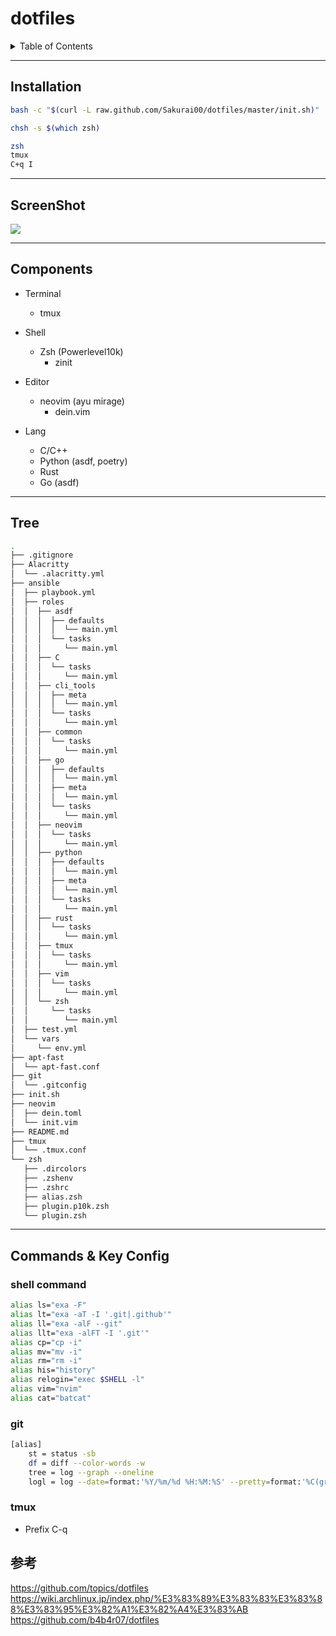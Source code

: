 # dotfiles

<details>
<summary>Table of Contents</summary>

## TOC
- [dotfiles](#dotfiles)
  - [TOC](#toc)
  - [Installation](#installation)
  - [ScreenShot](#screenshot)
  - [Components](#components)
  - [Tree](#tree)
  - [Commands \& Key Config](#commands--key-config)
    - [shell command](#shell-command)
    - [git](#git)
    - [tmux](#tmux)
  - [参考](#参考)

</details>

---
## Installation
```bash
bash -c "$(curl -L raw.github.com/Sakurai00/dotfiles/master/init.sh)"
```

```bash
chsh -s $(which zsh)

zsh
tmux
C+q I
```

---
## ScreenShot
![](https://user-images.githubusercontent.com/54164011/120113830-440fe380-c1b7-11eb-9cb4-56a770d772c4.png)

---
## Components
- Terminal
  - tmux

- Shell
  - Zsh (Powerlevel10k)
    - zinit

- Editor
  - neovim (ayu mirage)
    - dein.vim

- Lang
  - C/C++
  - Python (asdf, poetry)
  - Rust
  - Go (asdf)

---
## Tree
```bash
.
├── .gitignore
├── Alacritty
│  └── .alacritty.yml
├── ansible
│  ├── playbook.yml
│  ├── roles
│  │  ├── asdf
│  │  │  ├── defaults
│  │  │  │  └── main.yml
│  │  │  └── tasks
│  │  │     └── main.yml
│  │  ├── C
│  │  │  └── tasks
│  │  │     └── main.yml
│  │  ├── cli_tools
│  │  │  ├── meta
│  │  │  │  └── main.yml
│  │  │  └── tasks
│  │  │     └── main.yml
│  │  ├── common
│  │  │  └── tasks
│  │  │     └── main.yml
│  │  ├── go
│  │  │  ├── defaults
│  │  │  │  └── main.yml
│  │  │  ├── meta
│  │  │  │  └── main.yml
│  │  │  └── tasks
│  │  │     └── main.yml
│  │  ├── neovim
│  │  │  └── tasks
│  │  │     └── main.yml
│  │  ├── python
│  │  │  ├── defaults
│  │  │  │  └── main.yml
│  │  │  ├── meta
│  │  │  │  └── main.yml
│  │  │  └── tasks
│  │  │     └── main.yml
│  │  ├── rust
│  │  │  └── tasks
│  │  │     └── main.yml
│  │  ├── tmux
│  │  │  └── tasks
│  │  │     └── main.yml
│  │  ├── vim
│  │  │  └── tasks
│  │  │     └── main.yml
│  │  └── zsh
│  │     └── tasks
│  │        └── main.yml
│  ├── test.yml
│  └── vars
│     └── env.yml
├── apt-fast
│  └── apt-fast.conf
├── git
│  └── .gitconfig
├── init.sh
├── neovim
│  ├── dein.toml
│  └── init.vim
├── README.md
├── tmux
│  └── .tmux.conf
└── zsh
   ├── .dircolors
   ├── .zshenv
   ├── .zshrc
   ├── alias.zsh
   ├── plugin.p10k.zsh
   └── plugin.zsh
```

---
## Commands & Key Config

### shell command
```bash
alias ls="exa -F"
alias lt="exa -aT -I '.git|.github'"
alias ll="exa -alF --git"
alias llt="exa -alFT -I '.git'"
alias cp="cp -i"
alias mv="mv -i"
alias rm="rm -i"
alias his="history"
alias relogin="exec $SHELL -l"
alias vim="nvim"
alias cat="batcat"
```
### git
```bash
[alias]
	st = status -sb
	df = diff --color-words -w
	tree = log --graph --oneline
	logl = log --date=format:'%Y/%m/%d %H:%M:%S' --pretty=format:'%C(green)%h %C(reset)%cd %C(blue)%cn %C(red)%d %C(reset)%s'
```
### tmux
- Prefix C-q


## 参考
https://github.com/topics/dotfiles
https://wiki.archlinux.jp/index.php/%E3%83%89%E3%83%83%E3%83%88%E3%83%95%E3%82%A1%E3%82%A4%E3%83%AB
https://github.com/b4b4r07/dotfiles
